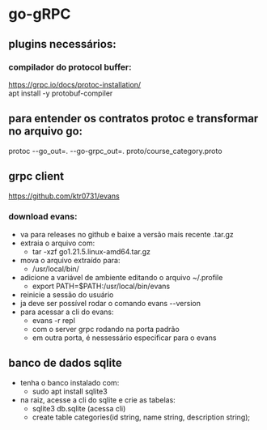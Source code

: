 # go-gRPC

## plugins necessários:

### compilador do protocol buffer:
https://grpc.io/docs/protoc-installation/  
apt install -y protobuf-compiler

## para entender os contratos protoc e transformar no arquivo go:
protoc --go_out=. --go-grpc_out=. proto/course_category.proto

## grpc client
https://github.com/ktr0731/evans

### download evans:
- va para releases no github e baixe a versão mais recente .tar.gz
- extraia o arquivo com:
    - tar -xzf go1.21.5.linux-amd64.tar.gz
- mova o arquivo extraído para:
    - /usr/local/bin/
- adicione a variável de ambiente editando o arquivo ~/.profile
    - export PATH=$PATH:/usr/local/bin/evans
- reinicie a sessão do usuário
- ja deve ser possível rodar o comando evans --version
- para acessar a cli do evans: 
    - evans -r repl
    - com o server grpc rodando na porta padrão
    - em outra porta, é nessessário especificar para o evans

## banco de dados sqlite
- tenha o banco instalado com:
    - sudo apt install sqlite3
- na raiz, acesse a cli do sqlite e crie as tabelas:
    - sqlite3 db.sqlite (acessa cli)
    - create table categories(id string, name string, description string);
